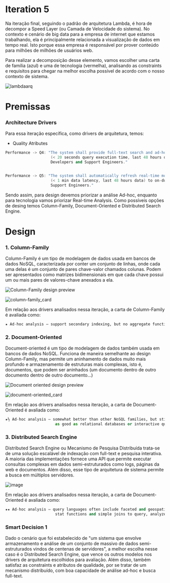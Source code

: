 # Iteration 5

Na iteração final, seguindo o padrão de arquitetura Lambda, é hora de decompor a Speed Layer (ou Camada de Velocidade do sistema).
No contexto e cenário de big data para a empresa de internet que estamos trabalhando, ela é principalmente relacionada a visualização de dados em tempo real.
Isto porque essa empresa é responsável por prover conteúdo para milhões de milhões de usuários web.

Para realizar a decomposição desse elemento, vamos escolher uma carta de família (azul) e uma de tecnologia (vermelha), analisando as constraints e 
requisitos para chegar na melhor escolha possível de acordo com o nosso contexto de sistema.

![lambdaarq](https://github.com/user-attachments/assets/48ffc706-0ca2-481a-a150-5ae837abd921)

# Premissas
### Architecture Drivers
Para essa iteração específica, como drivers de arquitetura, temos:
* Quality Atributes
```cpp  
Performance -> Q4: "The system shall provide full-text search and ad-hoc analysis with human-time queries
                    (< 20 seconds query execution time, last 48 hours data) for on-duty Operations,
                    Developers and Support Engineers."


Performance -> Q5: "The system shall automatically refresh real-time monitoring dashboard with new data
                    (< 1 min data latency, last 48 hours data) to on-duty Operations, Developers and
                    Support Engineers." 
```
Sendo assim, para design devemos priorizar a análise Ad-hoc, enquanto para tecnologia vamos priorizar
Real-time Analysis.
Como possíveis opções de desing temos Column-Family, Document-Oriented e Distributed Search Engine.

# Design
### 1. Column-Family
Column-Family é um tipo de modelagem de dados usada em bancos de dados NoSQL, caracterizada por conter um conjunto de linhas,
onde cada uma delas é um conjunto de pares chave-valor chamados colunas. Podem ser apresentados como matrizes bidimensionais em que
cada chave possui um ou mais pares de valores-chave anexados a ela.

![Column-Family design preview](https://studio3t.com/wp-content/uploads/2017/12/cassandra-column-family-example-1024x608.png)


![column-family_card](https://github.com/user-attachments/assets/c9a8e586-ba59-4eae-8e68-e12d8f1d6dcb)

Em relação aos drivers analisados nessa iteração, a carta de Column-Family é avaliada como:
```python
★ Ad-hoc analysis – support secondary indexing, but no aggregate functions.
```

### 2. Document-Oriented
Document-oriented é um tipo de modelagem de dados também usada em bancos de dados NoSQL. Funciona de maneira semelhante ao design
Column-Family, mas permite um aninhamento de dados muito mais profundo e armazenamento de estruturas mais complexas, isto é,
documentos, que podem ser aninhados (um documento dentro de outro documento dentro de outro documento...)

![Document oriented design preview](https://devsblog.home.blog/wp-content/uploads/2019/04/9-document-oriented-databases-11-638-1.jpg)

![document-oriented_card](https://github.com/user-attachments/assets/00db24ff-ab0a-48ea-8021-4f8ce869b8e8)

Em relação aos drivers analisados nessa iteração, a carta de Document-Oriented é avaliada como:
```python
★½ Ad-hoc analysis – somewhat better than other NoSQL families, but still not
                      as good as relational databases or interactive query engines.
```

### 3. Distributed Search Engine
Distributed Search Engine ou Mecanismo de Pesquisa Distribuída trata-se de uma solução escalável de indexação com full-text
e pesquisa interativa. A maioria das implementações fornece uma API que permite executar consultas complexas em dados semi-estruturados
como logs, páginas da web e documentos. Além disso, esse tipo de arquitetura de sistema permite a busca em múltiplos servidores.

![image](https://github.com/user-attachments/assets/8cc58129-78ac-4a5d-95b4-8383110f10d0)

Em relação aos drivers analisados nessa iteração, a carta de Document-Oriented é avaliada como:
```python
★★ Ad-hoc analysis – query languages often include faceted and geospatial search,
                      stat functions and simple joins to query, analyze and visualize data.
```

### Smart Decision 1
Dado o cenário que foi estabelecido de "um sistema que envolve armazenamento e análise de um conjunto de massivo de dados
semi-estruturados vindos de centenas de servidores", a melhor escolha nesse caso é o Distributed Search Engine, que vence
os outros modelos nos drivers de arquitetura escolhidos para avaliação. Além disso, também satisfaz as constraints e
atributos de qualidade, por se tratar de um mecanismo distribuído, com boa capacidade de análise ad-hoc e busca full-text.

